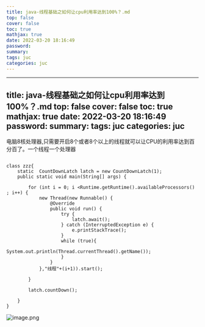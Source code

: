 ```yaml
---
title: java-线程基础之如何让cpu利用率达到100%？.md
top: false
cover: false
toc: true
mathjax: true
date: 2022-03-20 18:16:49
password:
summary:
tags: juc
categories: juc
---
```

---
title: java-线程基础之如何让cpu利用率达到100%？.md
top: false
cover: false
toc: true
mathjax: true
date: 2022-03-20 18:16:49
password:
summary:
tags: juc
categories: juc
---
电脑8核处理器,只需要开启8个或者8个以上的线程就可以让CPU的利用率达到百分百了。一个线程一个处理器
~~~

class zzz{
    static  CountDownLatch latch = new CountDownLatch(1);
    public static void main(String[] args) {

        for (int i = 0; i <Runtime.getRuntime().availableProcessors() ; i++) {
            new Thread(new Runnable() {
                @Override
                public void run() {
                    try {
                        latch.await();
                    } catch (InterruptedException e) {
                        e.printStackTrace();
                    }
                    while (true){
                        System.out.println(Thread.currentThread().getName());
                    }
                }
            },"线程"+(i+1)).start();

        }

        latch.countDown();

    }
}
~~~
![image.png](https://upload-images.jianshu.io/upload_images/13965490-5a38fa0014ac9465.png?imageMogr2/auto-orient/strip%7CimageView2/2/w/1240)
